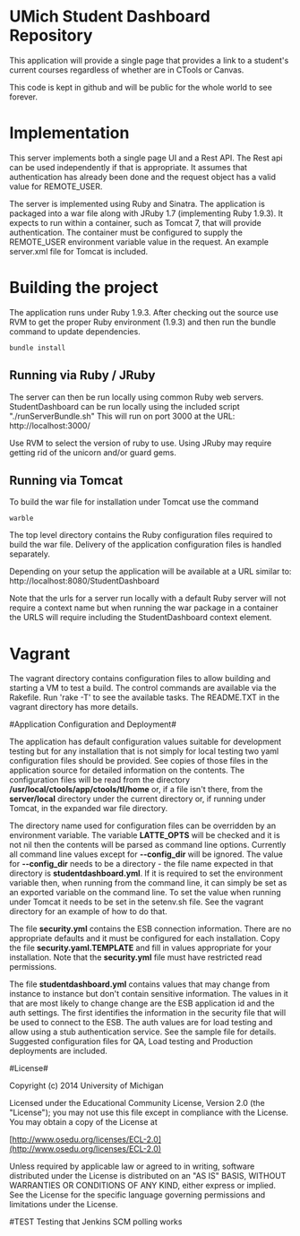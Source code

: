 
# UMich Student Dashboard Repository

This application will provide a single page that provides a link to a student's
current courses regardless of whether are in CTools or Canvas.

This code is kept in github and will be public for the whole world to see forever.

# Implementation

This server implements both a single page UI and a Rest API.  The Rest api can be used
independently if that is appropriate.  It assumes that authentication has
already been done and the request object has a valid value for REMOTE_USER.

The server is implemented  using Ruby and Sinatra.  The application is
packaged into a war file along with JRuby 1.7 (implementing
Ruby 1.9.3). It expects to run within a container, such as Tomcat 7,
that will provide authentication.  The container must be configured to
supply the REMOTE_USER environment variable value in the request.  An
example server.xml file for Tomcat is included.

# Building the project

The application runs under Ruby 1.9.3.  After checking out the source
use RVM to get the proper Ruby environment (1.9.3) and then  run the
bundle command to update dependencies.

    bundle install

## Running via Ruby / JRuby
The server can then be run locally using common Ruby web servers.
StudentDashboard can be run locally using the included script
"./runServerBundle.sh"  This will run on port 3000 at the URL: http://localhost:3000/

Use RVM to select the version of ruby to use.  Using JRuby may require getting rid of
the unicorn and/or guard gems.

## Running via Tomcat

To build the war file for installation under Tomcat use the command

    warble

The
top level directory contains the Ruby configuration files required to build the
war file.  Delivery of the application configuration files is handled separately.

Depending on your setup the application will be available at a URL similar to: 
http://localhost:8080/StudentDashboard

Note that the urls for a server run locally with a default Ruby server
will not require a context name but when running the war package in a container the
URLS will require including the StudentDashboard context element.

# Vagrant
The vagrant directory contains configuration files to allow building
and starting a VM to test a  build.  The control commands are
available via the Rakefile.  Run 'rake -T' to see the available
tasks. The README.TXT in the vagrant directory has more details.

#Application  Configuration and Deployment#

The application has default configuration values suitable for
development testing but for any installation that is not simply for
local testing two yaml configuration files should be provided.  See
copies of those files in the application source for detailed
information on the contents. 
The configuration files will be read from the directory
**/usr/local/ctools/app/ctools/tl/home** or, if a file isn't there,
from the **server/local** directory under the current directory or, if running under Tomcat, in the expanded war file directory.

The directory name used for configuration files  can be overridden by an
environment variable.  The variable **LATTE_OPTS** will be checked and it
is not nil then the contents will be parsed as command line options.
Currently all command line values except for **--config_dir** will be ignored.  The value for **--config_dir** needs to be a directory - the file name expected in that directory is **studentdashboard.yml**. If it
is required to set the environment variable then, when running from the command line, it can simply be set
as an exported variable on the command line.  To set
the value when running under Tomcat it needs to be set in the
setenv.sh file.  See the vagrant directory for an example of how to
do that.

The file
**security.yml** contains the ESB connection information.  There are no appropriate defaults and it must be 
configured for each installation.  Copy the file **security.yaml.TEMPLATE** and
fill in values appropriate for your installation.  Note that the **security.yml** file 
must have restricted read permissions.

The file **studentdashboard.yml** contains values that may change from instance
to instance but don't contain sensitive information.  The values in it 
that are most likely to change change are the ESB application id and the
auth settings.  The first identifies the information in the security file that
will be used to connect to the ESB.  The auth values are for load testing
and allow using a stub authentication service. See the sample file for details.  
Suggested configuration files for QA, Load testing and Production deployments are included.



#License#

Copyright (c) 2014 University of Michigan

Licensed under the Educational Community License, Version 2.0 (the "License"); you may not use this file except in compliance with the License. You may obtain a copy of the License at

[http://www.osedu.org/licenses/ECL-2.0](http://www.osedu.org/licenses/ECL-2.0)

Unless required by applicable law or agreed to in writing, software distributed under the License is distributed on an "AS IS" BASIS, WITHOUT WARRANTIES OR CONDITIONS OF ANY KIND, either express or implied. See the License for the specific language governing permissions and limitations under the License.

#TEST
Testing that Jenkins SCM polling works
